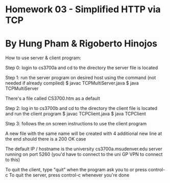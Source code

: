 # Homework 03 - Simplified HTTP via TCP
# By Hung Pham & Rigoberto Hinojos

How to use server & client program:

Step 0: login to cs3700a and cd to the directory the server file is located

Step 1: run the server program on desired host using the command
(not needed if already compiled)
$ javac TCPMultiServer.java
$ java TCPMultiServer

There's a file called CS3700.htm as a default

Step 2: log in to cs3700b and cd to the directory the client file is located and
run the client program
$ javac TCPClient.java
$ java TCPClient

Step 3: follows the on screen instructions to use the client program

A new file with the same name will be created with 4 additional new line at the 
end should there is a 200 OK case

The default IP / hostname is the university cs3700a.msudenver.edu server 
running on port 5260 (you'd have to connect to the uni GP VPN to connect to this)

To quit the client, type "quit" when the program ask you to or press control-c
To quit the server, press control-c whenever you're done
